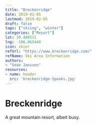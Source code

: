 ```yaml
---
title: "Breckenridge"
date: 2019-02-05
lastmod: 2019-02-05
draft: false
tags: ["skiing", "winter"]
categories: ["Resort"]
lat: 39.480511
lng: -106.065440
icon: skier
refUrl: "https://www.breckenridge.com/"
refName: Ski Area Information
authors:
- "Sean Janssen"
resources:
- name: header
  src: 'breckenridge-5peaks.jpg'
---
```


# Breckenridge

A great mountain resort, albeit busy.  

